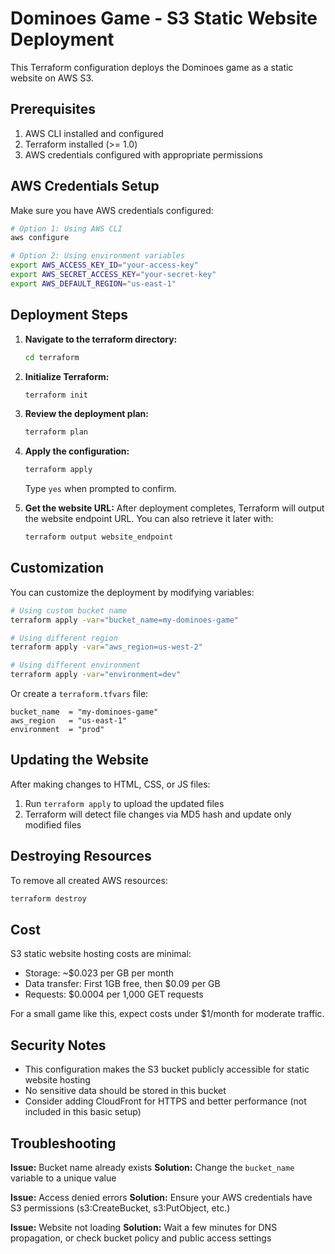# Dominoes Game - S3 Static Website Deployment

This Terraform configuration deploys the Dominoes game as a static website on AWS S3.

## Prerequisites

1. AWS CLI installed and configured
2. Terraform installed (>= 1.0)
3. AWS credentials configured with appropriate permissions

## AWS Credentials Setup

Make sure you have AWS credentials configured:

```bash
# Option 1: Using AWS CLI
aws configure

# Option 2: Using environment variables
export AWS_ACCESS_KEY_ID="your-access-key"
export AWS_SECRET_ACCESS_KEY="your-secret-key"
export AWS_DEFAULT_REGION="us-east-1"
```

## Deployment Steps

1. **Navigate to the terraform directory:**
   ```bash
   cd terraform
   ```

2. **Initialize Terraform:**
   ```bash
   terraform init
   ```

3. **Review the deployment plan:**
   ```bash
   terraform plan
   ```

4. **Apply the configuration:**
   ```bash
   terraform apply
   ```
   Type `yes` when prompted to confirm.

5. **Get the website URL:**
   After deployment completes, Terraform will output the website endpoint URL.
   You can also retrieve it later with:
   ```bash
   terraform output website_endpoint
   ```

## Customization

You can customize the deployment by modifying variables:

```bash
# Using custom bucket name
terraform apply -var="bucket_name=my-dominoes-game"

# Using different region
terraform apply -var="aws_region=us-west-2"

# Using different environment
terraform apply -var="environment=dev"
```

Or create a `terraform.tfvars` file:

```hcl
bucket_name  = "my-dominoes-game"
aws_region   = "us-east-1"
environment  = "prod"
```

## Updating the Website

After making changes to HTML, CSS, or JS files:

1. Run `terraform apply` to upload the updated files
2. Terraform will detect file changes via MD5 hash and update only modified files

## Destroying Resources

To remove all created AWS resources:

```bash
terraform destroy
```

## Cost

S3 static website hosting costs are minimal:
- Storage: ~$0.023 per GB per month
- Data transfer: First 1GB free, then $0.09 per GB
- Requests: $0.0004 per 1,000 GET requests

For a small game like this, expect costs under $1/month for moderate traffic.

## Security Notes

- This configuration makes the S3 bucket publicly accessible for static website hosting
- No sensitive data should be stored in this bucket
- Consider adding CloudFront for HTTPS and better performance (not included in this basic setup)

## Troubleshooting

**Issue:** Bucket name already exists
**Solution:** Change the `bucket_name` variable to a unique value

**Issue:** Access denied errors
**Solution:** Ensure your AWS credentials have S3 permissions (s3:CreateBucket, s3:PutObject, etc.)

**Issue:** Website not loading
**Solution:** Wait a few minutes for DNS propagation, or check bucket policy and public access settings
